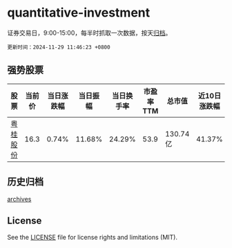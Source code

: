 # quantitative-investment

证券交易日，9:00-15:00，每半时抓取一次数据，按天[归档](archives)。

`更新时间：2024-11-29 11:46:23 +0800`

## 强势股票

|股票|当前价|当日涨跌幅|当日振幅|当日换手率|市盈率TTM|总市值|近10日涨跌幅|
|----|----|----|----|----|----|----|----|
|[粤桂股份](https://xueqiu.com/S/SZ000833)|16.3|0.74%|11.68%|24.29%|53.9|130.74亿|41.37%|

## 历史归档

[archives](archives)

## License

See the [LICENSE](LICENSE) file for license rights and limitations (MIT).